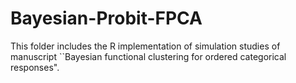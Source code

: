# Bayesian-Probit-FPCA
This folder includes the R implementation of simulation studies of manuscript ``Bayesian functional clustering for ordered categorical responses".
